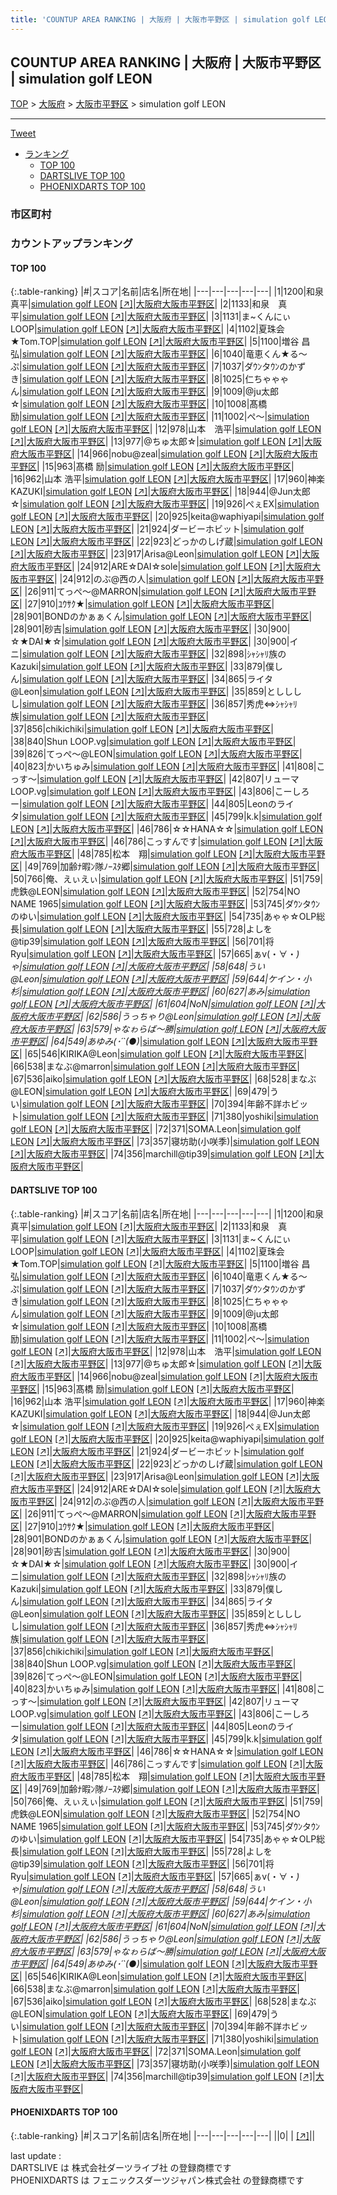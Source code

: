 ```yaml
---
title: 'COUNTUP AREA RANKING | 大阪府 | 大阪市平野区 | simulation golf LEON'
---
```

## COUNTUP AREA RANKING | 大阪府 | 大阪市平野区 | simulation golf LEON

[TOP](/darts/rank/) > [大阪府](/darts/rank/大阪府/) > [大阪市平野区](/darts/rank/大阪府/大阪市平野区/) > simulation golf LEON

___

<a href="https://twitter.com/share?ref_src=twsrc%5Etfw" data-text="COUNTUP AREA RANKING | 大阪府大阪市平野区simulation golf LEON" class="twitter-share-button" data-hashtags="DARTSLIVE,PHOENIXDARTS,darts,ダーツ" data-show-count="false">Tweet</a>

* [ランキング](#カウントアップランキング)
    * [TOP 100](#top-100)
    * [DARTSLIVE TOP 100](#dartslive-top-100)
    * [PHOENIXDARTS TOP 100](#phoenixdarts-top-100)

### 市区町村

<ul>

</ul>

### カウントアップランキング

#### TOP 100



{:.table-ranking}
|#|スコア|名前|店名|所在地|
|---|---|---|---|---|
|1|1200|<span class="rank-name-dl">和泉 真平</span>|<a href="/darts/rank/shops/aebb8f26595f8ffd790ab824ce8730e5.html">simulation golf LEON</a> <a href="https://search.dartslive.com/jp/shop/aebb8f26595f8ffd790ab824ce8730e5">[↗]</a>|<a href="/darts/rank/大阪府/大阪市平野区">大阪府大阪市平野区</a>|
|2|1133|<span class="rank-name-dl">和泉　真平</span>|<a href="/darts/rank/shops/aebb8f26595f8ffd790ab824ce8730e5.html">simulation golf LEON</a> <a href="https://search.dartslive.com/jp/shop/aebb8f26595f8ffd790ab824ce8730e5">[↗]</a>|<a href="/darts/rank/大阪府/大阪市平野区">大阪府大阪市平野区</a>|
|3|1131|<span class="rank-name-dl">ま~くんにぃLOOP</span>|<a href="/darts/rank/shops/aebb8f26595f8ffd790ab824ce8730e5.html">simulation golf LEON</a> <a href="https://search.dartslive.com/jp/shop/aebb8f26595f8ffd790ab824ce8730e5">[↗]</a>|<a href="/darts/rank/大阪府/大阪市平野区">大阪府大阪市平野区</a>|
|4|1102|<span class="rank-name-dl">夏珠会★Tom.TOP</span>|<a href="/darts/rank/shops/aebb8f26595f8ffd790ab824ce8730e5.html">simulation golf LEON</a> <a href="https://search.dartslive.com/jp/shop/aebb8f26595f8ffd790ab824ce8730e5">[↗]</a>|<a href="/darts/rank/大阪府/大阪市平野区">大阪府大阪市平野区</a>|
|5|1100|<span class="rank-name-dl">増谷 昌弘</span>|<a href="/darts/rank/shops/aebb8f26595f8ffd790ab824ce8730e5.html">simulation golf LEON</a> <a href="https://search.dartslive.com/jp/shop/aebb8f26595f8ffd790ab824ce8730e5">[↗]</a>|<a href="/darts/rank/大阪府/大阪市平野区">大阪府大阪市平野区</a>|
|6|1040|<span class="rank-name-dl">竜恵くん★る〜ぷ</span>|<a href="/darts/rank/shops/aebb8f26595f8ffd790ab824ce8730e5.html">simulation golf LEON</a> <a href="https://search.dartslive.com/jp/shop/aebb8f26595f8ffd790ab824ce8730e5">[↗]</a>|<a href="/darts/rank/大阪府/大阪市平野区">大阪府大阪市平野区</a>|
|7|1037|<span class="rank-name-dl">ダｳﾝタｳﾝのかずき</span>|<a href="/darts/rank/shops/aebb8f26595f8ffd790ab824ce8730e5.html">simulation golf LEON</a> <a href="https://search.dartslive.com/jp/shop/aebb8f26595f8ffd790ab824ce8730e5">[↗]</a>|<a href="/darts/rank/大阪府/大阪市平野区">大阪府大阪市平野区</a>|
|8|1025|<span class="rank-name-dl">仁ちゃゃゃん</span>|<a href="/darts/rank/shops/aebb8f26595f8ffd790ab824ce8730e5.html">simulation golf LEON</a> <a href="https://search.dartslive.com/jp/shop/aebb8f26595f8ffd790ab824ce8730e5">[↗]</a>|<a href="/darts/rank/大阪府/大阪市平野区">大阪府大阪市平野区</a>|
|9|1009|<span class="rank-name-dl">@ju太郎☆</span>|<a href="/darts/rank/shops/aebb8f26595f8ffd790ab824ce8730e5.html">simulation golf LEON</a> <a href="https://search.dartslive.com/jp/shop/aebb8f26595f8ffd790ab824ce8730e5">[↗]</a>|<a href="/darts/rank/大阪府/大阪市平野区">大阪府大阪市平野区</a>|
|10|1008|<span class="rank-name-dl">髙橋　励</span>|<a href="/darts/rank/shops/aebb8f26595f8ffd790ab824ce8730e5.html">simulation golf LEON</a> <a href="https://search.dartslive.com/jp/shop/aebb8f26595f8ffd790ab824ce8730e5">[↗]</a>|<a href="/darts/rank/大阪府/大阪市平野区">大阪府大阪市平野区</a>|
|11|1002|<span class="rank-name-dl">ぺ～</span>|<a href="/darts/rank/shops/aebb8f26595f8ffd790ab824ce8730e5.html">simulation golf LEON</a> <a href="https://search.dartslive.com/jp/shop/aebb8f26595f8ffd790ab824ce8730e5">[↗]</a>|<a href="/darts/rank/大阪府/大阪市平野区">大阪府大阪市平野区</a>|
|12|978|<span class="rank-name-dl">山本　浩平</span>|<a href="/darts/rank/shops/aebb8f26595f8ffd790ab824ce8730e5.html">simulation golf LEON</a> <a href="https://search.dartslive.com/jp/shop/aebb8f26595f8ffd790ab824ce8730e5">[↗]</a>|<a href="/darts/rank/大阪府/大阪市平野区">大阪府大阪市平野区</a>|
|13|977|<span class="rank-name-dl">@ちゅ太郎☆</span>|<a href="/darts/rank/shops/aebb8f26595f8ffd790ab824ce8730e5.html">simulation golf LEON</a> <a href="https://search.dartslive.com/jp/shop/aebb8f26595f8ffd790ab824ce8730e5">[↗]</a>|<a href="/darts/rank/大阪府/大阪市平野区">大阪府大阪市平野区</a>|
|14|966|<span class="rank-name-dl">nobu@zeal</span>|<a href="/darts/rank/shops/aebb8f26595f8ffd790ab824ce8730e5.html">simulation golf LEON</a> <a href="https://search.dartslive.com/jp/shop/aebb8f26595f8ffd790ab824ce8730e5">[↗]</a>|<a href="/darts/rank/大阪府/大阪市平野区">大阪府大阪市平野区</a>|
|15|963|<span class="rank-name-dl">髙橋 励</span>|<a href="/darts/rank/shops/aebb8f26595f8ffd790ab824ce8730e5.html">simulation golf LEON</a> <a href="https://search.dartslive.com/jp/shop/aebb8f26595f8ffd790ab824ce8730e5">[↗]</a>|<a href="/darts/rank/大阪府/大阪市平野区">大阪府大阪市平野区</a>|
|16|962|<span class="rank-name-dl">山本 浩平</span>|<a href="/darts/rank/shops/aebb8f26595f8ffd790ab824ce8730e5.html">simulation golf LEON</a> <a href="https://search.dartslive.com/jp/shop/aebb8f26595f8ffd790ab824ce8730e5">[↗]</a>|<a href="/darts/rank/大阪府/大阪市平野区">大阪府大阪市平野区</a>|
|17|960|<span class="rank-name-dl">神楽　KAZUKI</span>|<a href="/darts/rank/shops/aebb8f26595f8ffd790ab824ce8730e5.html">simulation golf LEON</a> <a href="https://search.dartslive.com/jp/shop/aebb8f26595f8ffd790ab824ce8730e5">[↗]</a>|<a href="/darts/rank/大阪府/大阪市平野区">大阪府大阪市平野区</a>|
|18|944|<span class="rank-name-dl">@Jun太郎☆</span>|<a href="/darts/rank/shops/aebb8f26595f8ffd790ab824ce8730e5.html">simulation golf LEON</a> <a href="https://search.dartslive.com/jp/shop/aebb8f26595f8ffd790ab824ce8730e5">[↗]</a>|<a href="/darts/rank/大阪府/大阪市平野区">大阪府大阪市平野区</a>|
|19|926|<span class="rank-name-dl">ぺぇEX</span>|<a href="/darts/rank/shops/aebb8f26595f8ffd790ab824ce8730e5.html">simulation golf LEON</a> <a href="https://search.dartslive.com/jp/shop/aebb8f26595f8ffd790ab824ce8730e5">[↗]</a>|<a href="/darts/rank/大阪府/大阪市平野区">大阪府大阪市平野区</a>|
|20|925|<span class="rank-name-dl">keita@waphiyapi</span>|<a href="/darts/rank/shops/aebb8f26595f8ffd790ab824ce8730e5.html">simulation golf LEON</a> <a href="https://search.dartslive.com/jp/shop/aebb8f26595f8ffd790ab824ce8730e5">[↗]</a>|<a href="/darts/rank/大阪府/大阪市平野区">大阪府大阪市平野区</a>|
|21|924|<span class="rank-name-dl">ダービーホビット</span>|<a href="/darts/rank/shops/aebb8f26595f8ffd790ab824ce8730e5.html">simulation golf LEON</a> <a href="https://search.dartslive.com/jp/shop/aebb8f26595f8ffd790ab824ce8730e5">[↗]</a>|<a href="/darts/rank/大阪府/大阪市平野区">大阪府大阪市平野区</a>|
|22|923|<span class="rank-name-dl">どっかのしげ蔵</span>|<a href="/darts/rank/shops/aebb8f26595f8ffd790ab824ce8730e5.html">simulation golf LEON</a> <a href="https://search.dartslive.com/jp/shop/aebb8f26595f8ffd790ab824ce8730e5">[↗]</a>|<a href="/darts/rank/大阪府/大阪市平野区">大阪府大阪市平野区</a>|
|23|917|<span class="rank-name-dl">Arisa@Leon</span>|<a href="/darts/rank/shops/aebb8f26595f8ffd790ab824ce8730e5.html">simulation golf LEON</a> <a href="https://search.dartslive.com/jp/shop/aebb8f26595f8ffd790ab824ce8730e5">[↗]</a>|<a href="/darts/rank/大阪府/大阪市平野区">大阪府大阪市平野区</a>|
|24|912|<span class="rank-name-dl">ARE☆DAI☆sole</span>|<a href="/darts/rank/shops/aebb8f26595f8ffd790ab824ce8730e5.html">simulation golf LEON</a> <a href="https://search.dartslive.com/jp/shop/aebb8f26595f8ffd790ab824ce8730e5">[↗]</a>|<a href="/darts/rank/大阪府/大阪市平野区">大阪府大阪市平野区</a>|
|24|912|<span class="rank-name-dl">のぶ@西の人</span>|<a href="/darts/rank/shops/aebb8f26595f8ffd790ab824ce8730e5.html">simulation golf LEON</a> <a href="https://search.dartslive.com/jp/shop/aebb8f26595f8ffd790ab824ce8730e5">[↗]</a>|<a href="/darts/rank/大阪府/大阪市平野区">大阪府大阪市平野区</a>|
|26|911|<span class="rank-name-dl">てっぺ〜@MARRON</span>|<a href="/darts/rank/shops/aebb8f26595f8ffd790ab824ce8730e5.html">simulation golf LEON</a> <a href="https://search.dartslive.com/jp/shop/aebb8f26595f8ffd790ab824ce8730e5">[↗]</a>|<a href="/darts/rank/大阪府/大阪市平野区">大阪府大阪市平野区</a>|
|27|910|<span class="rank-name-dl">ﾕｳｻｸ★</span>|<a href="/darts/rank/shops/aebb8f26595f8ffd790ab824ce8730e5.html">simulation golf LEON</a> <a href="https://search.dartslive.com/jp/shop/aebb8f26595f8ffd790ab824ce8730e5">[↗]</a>|<a href="/darts/rank/大阪府/大阪市平野区">大阪府大阪市平野区</a>|
|28|901|<span class="rank-name-dl">BONDのかぁぁくん</span>|<a href="/darts/rank/shops/aebb8f26595f8ffd790ab824ce8730e5.html">simulation golf LEON</a> <a href="https://search.dartslive.com/jp/shop/aebb8f26595f8ffd790ab824ce8730e5">[↗]</a>|<a href="/darts/rank/大阪府/大阪市平野区">大阪府大阪市平野区</a>|
|28|901|<span class="rank-name-dl">砂吉</span>|<a href="/darts/rank/shops/aebb8f26595f8ffd790ab824ce8730e5.html">simulation golf LEON</a> <a href="https://search.dartslive.com/jp/shop/aebb8f26595f8ffd790ab824ce8730e5">[↗]</a>|<a href="/darts/rank/大阪府/大阪市平野区">大阪府大阪市平野区</a>|
|30|900|<span class="rank-name-dl">☆★DAI★☆</span>|<a href="/darts/rank/shops/aebb8f26595f8ffd790ab824ce8730e5.html">simulation golf LEON</a> <a href="https://search.dartslive.com/jp/shop/aebb8f26595f8ffd790ab824ce8730e5">[↗]</a>|<a href="/darts/rank/大阪府/大阪市平野区">大阪府大阪市平野区</a>|
|30|900|<span class="rank-name-dl">イニ</span>|<a href="/darts/rank/shops/aebb8f26595f8ffd790ab824ce8730e5.html">simulation golf LEON</a> <a href="https://search.dartslive.com/jp/shop/aebb8f26595f8ffd790ab824ce8730e5">[↗]</a>|<a href="/darts/rank/大阪府/大阪市平野区">大阪府大阪市平野区</a>|
|32|898|<span class="rank-name-dl">ｼｬｼｬﾘ族のKazuki</span>|<a href="/darts/rank/shops/aebb8f26595f8ffd790ab824ce8730e5.html">simulation golf LEON</a> <a href="https://search.dartslive.com/jp/shop/aebb8f26595f8ffd790ab824ce8730e5">[↗]</a>|<a href="/darts/rank/大阪府/大阪市平野区">大阪府大阪市平野区</a>|
|33|879|<span class="rank-name-dl">僕しん</span>|<a href="/darts/rank/shops/aebb8f26595f8ffd790ab824ce8730e5.html">simulation golf LEON</a> <a href="https://search.dartslive.com/jp/shop/aebb8f26595f8ffd790ab824ce8730e5">[↗]</a>|<a href="/darts/rank/大阪府/大阪市平野区">大阪府大阪市平野区</a>|
|34|865|<span class="rank-name-dl">ライタ@Leon</span>|<a href="/darts/rank/shops/aebb8f26595f8ffd790ab824ce8730e5.html">simulation golf LEON</a> <a href="https://search.dartslive.com/jp/shop/aebb8f26595f8ffd790ab824ce8730e5">[↗]</a>|<a href="/darts/rank/大阪府/大阪市平野区">大阪府大阪市平野区</a>|
|35|859|<span class="rank-name-dl">としししし</span>|<a href="/darts/rank/shops/aebb8f26595f8ffd790ab824ce8730e5.html">simulation golf LEON</a> <a href="https://search.dartslive.com/jp/shop/aebb8f26595f8ffd790ab824ce8730e5">[↗]</a>|<a href="/darts/rank/大阪府/大阪市平野区">大阪府大阪市平野区</a>|
|36|857|<span class="rank-name-dl">秀虎⇔ｼｬｼｬﾘ族</span>|<a href="/darts/rank/shops/aebb8f26595f8ffd790ab824ce8730e5.html">simulation golf LEON</a> <a href="https://search.dartslive.com/jp/shop/aebb8f26595f8ffd790ab824ce8730e5">[↗]</a>|<a href="/darts/rank/大阪府/大阪市平野区">大阪府大阪市平野区</a>|
|37|856|<span class="rank-name-dl">chikichiki</span>|<a href="/darts/rank/shops/aebb8f26595f8ffd790ab824ce8730e5.html">simulation golf LEON</a> <a href="https://search.dartslive.com/jp/shop/aebb8f26595f8ffd790ab824ce8730e5">[↗]</a>|<a href="/darts/rank/大阪府/大阪市平野区">大阪府大阪市平野区</a>|
|38|840|<span class="rank-name-dl">Shun LOOP.vg</span>|<a href="/darts/rank/shops/aebb8f26595f8ffd790ab824ce8730e5.html">simulation golf LEON</a> <a href="https://search.dartslive.com/jp/shop/aebb8f26595f8ffd790ab824ce8730e5">[↗]</a>|<a href="/darts/rank/大阪府/大阪市平野区">大阪府大阪市平野区</a>|
|39|826|<span class="rank-name-dl">てっぺ〜@LEON</span>|<a href="/darts/rank/shops/aebb8f26595f8ffd790ab824ce8730e5.html">simulation golf LEON</a> <a href="https://search.dartslive.com/jp/shop/aebb8f26595f8ffd790ab824ce8730e5">[↗]</a>|<a href="/darts/rank/大阪府/大阪市平野区">大阪府大阪市平野区</a>|
|40|823|<span class="rank-name-dl">かいちゅみ</span>|<a href="/darts/rank/shops/aebb8f26595f8ffd790ab824ce8730e5.html">simulation golf LEON</a> <a href="https://search.dartslive.com/jp/shop/aebb8f26595f8ffd790ab824ce8730e5">[↗]</a>|<a href="/darts/rank/大阪府/大阪市平野区">大阪府大阪市平野区</a>|
|41|808|<span class="rank-name-dl">こっす〜</span>|<a href="/darts/rank/shops/aebb8f26595f8ffd790ab824ce8730e5.html">simulation golf LEON</a> <a href="https://search.dartslive.com/jp/shop/aebb8f26595f8ffd790ab824ce8730e5">[↗]</a>|<a href="/darts/rank/大阪府/大阪市平野区">大阪府大阪市平野区</a>|
|42|807|<span class="rank-name-dl">リューマLOOP.vg</span>|<a href="/darts/rank/shops/aebb8f26595f8ffd790ab824ce8730e5.html">simulation golf LEON</a> <a href="https://search.dartslive.com/jp/shop/aebb8f26595f8ffd790ab824ce8730e5">[↗]</a>|<a href="/darts/rank/大阪府/大阪市平野区">大阪府大阪市平野区</a>|
|43|806|<span class="rank-name-dl">こーしろー</span>|<a href="/darts/rank/shops/aebb8f26595f8ffd790ab824ce8730e5.html">simulation golf LEON</a> <a href="https://search.dartslive.com/jp/shop/aebb8f26595f8ffd790ab824ce8730e5">[↗]</a>|<a href="/darts/rank/大阪府/大阪市平野区">大阪府大阪市平野区</a>|
|44|805|<span class="rank-name-dl">Leonのライタ</span>|<a href="/darts/rank/shops/aebb8f26595f8ffd790ab824ce8730e5.html">simulation golf LEON</a> <a href="https://search.dartslive.com/jp/shop/aebb8f26595f8ffd790ab824ce8730e5">[↗]</a>|<a href="/darts/rank/大阪府/大阪市平野区">大阪府大阪市平野区</a>|
|45|799|<span class="rank-name-dl">k.k</span>|<a href="/darts/rank/shops/aebb8f26595f8ffd790ab824ce8730e5.html">simulation golf LEON</a> <a href="https://search.dartslive.com/jp/shop/aebb8f26595f8ffd790ab824ce8730e5">[↗]</a>|<a href="/darts/rank/大阪府/大阪市平野区">大阪府大阪市平野区</a>|
|46|786|<span class="rank-name-dl">☆☆HANA☆☆</span>|<a href="/darts/rank/shops/aebb8f26595f8ffd790ab824ce8730e5.html">simulation golf LEON</a> <a href="https://search.dartslive.com/jp/shop/aebb8f26595f8ffd790ab824ce8730e5">[↗]</a>|<a href="/darts/rank/大阪府/大阪市平野区">大阪府大阪市平野区</a>|
|46|786|<span class="rank-name-dl">こっすんです</span>|<a href="/darts/rank/shops/aebb8f26595f8ffd790ab824ce8730e5.html">simulation golf LEON</a> <a href="https://search.dartslive.com/jp/shop/aebb8f26595f8ffd790ab824ce8730e5">[↗]</a>|<a href="/darts/rank/大阪府/大阪市平野区">大阪府大阪市平野区</a>|
|48|785|<span class="rank-name-dl">松本　翔</span>|<a href="/darts/rank/shops/aebb8f26595f8ffd790ab824ce8730e5.html">simulation golf LEON</a> <a href="https://search.dartslive.com/jp/shop/aebb8f26595f8ffd790ab824ce8730e5">[↗]</a>|<a href="/darts/rank/大阪府/大阪市平野区">大阪府大阪市平野区</a>|
|49|769|<span class="rank-name-dl">加齢ﾅ暇ﾝ隊ﾉｰｽﾀ郷</span>|<a href="/darts/rank/shops/aebb8f26595f8ffd790ab824ce8730e5.html">simulation golf LEON</a> <a href="https://search.dartslive.com/jp/shop/aebb8f26595f8ffd790ab824ce8730e5">[↗]</a>|<a href="/darts/rank/大阪府/大阪市平野区">大阪府大阪市平野区</a>|
|50|766|<span class="rank-name-dl">俺、えぃえぃ</span>|<a href="/darts/rank/shops/aebb8f26595f8ffd790ab824ce8730e5.html">simulation golf LEON</a> <a href="https://search.dartslive.com/jp/shop/aebb8f26595f8ffd790ab824ce8730e5">[↗]</a>|<a href="/darts/rank/大阪府/大阪市平野区">大阪府大阪市平野区</a>|
|51|759|<span class="rank-name-dl">虎鉄@LEON</span>|<a href="/darts/rank/shops/aebb8f26595f8ffd790ab824ce8730e5.html">simulation golf LEON</a> <a href="https://search.dartslive.com/jp/shop/aebb8f26595f8ffd790ab824ce8730e5">[↗]</a>|<a href="/darts/rank/大阪府/大阪市平野区">大阪府大阪市平野区</a>|
|52|754|<span class="rank-name-dl">NO NAME 1965</span>|<a href="/darts/rank/shops/aebb8f26595f8ffd790ab824ce8730e5.html">simulation golf LEON</a> <a href="https://search.dartslive.com/jp/shop/aebb8f26595f8ffd790ab824ce8730e5">[↗]</a>|<a href="/darts/rank/大阪府/大阪市平野区">大阪府大阪市平野区</a>|
|53|745|<span class="rank-name-dl">ダｳﾝタｳﾝのゆい</span>|<a href="/darts/rank/shops/aebb8f26595f8ffd790ab824ce8730e5.html">simulation golf LEON</a> <a href="https://search.dartslive.com/jp/shop/aebb8f26595f8ffd790ab824ce8730e5">[↗]</a>|<a href="/darts/rank/大阪府/大阪市平野区">大阪府大阪市平野区</a>|
|54|735|<span class="rank-name-dl">あゃゃ☆OLP総長</span>|<a href="/darts/rank/shops/aebb8f26595f8ffd790ab824ce8730e5.html">simulation golf LEON</a> <a href="https://search.dartslive.com/jp/shop/aebb8f26595f8ffd790ab824ce8730e5">[↗]</a>|<a href="/darts/rank/大阪府/大阪市平野区">大阪府大阪市平野区</a>|
|55|728|<span class="rank-name-dl">よしを@tip39</span>|<a href="/darts/rank/shops/aebb8f26595f8ffd790ab824ce8730e5.html">simulation golf LEON</a> <a href="https://search.dartslive.com/jp/shop/aebb8f26595f8ffd790ab824ce8730e5">[↗]</a>|<a href="/darts/rank/大阪府/大阪市平野区">大阪府大阪市平野区</a>|
|56|701|<span class="rank-name-dl">将　Ryu</span>|<a href="/darts/rank/shops/aebb8f26595f8ffd790ab824ce8730e5.html">simulation golf LEON</a> <a href="https://search.dartslive.com/jp/shop/aebb8f26595f8ffd790ab824ce8730e5">[↗]</a>|<a href="/darts/rank/大阪府/大阪市平野区">大阪府大阪市平野区</a>|
|57|665|<span class="rank-name-dl">ぁv(・∀・*)ゃ</span>|<a href="/darts/rank/shops/aebb8f26595f8ffd790ab824ce8730e5.html">simulation golf LEON</a> <a href="https://search.dartslive.com/jp/shop/aebb8f26595f8ffd790ab824ce8730e5">[↗]</a>|<a href="/darts/rank/大阪府/大阪市平野区">大阪府大阪市平野区</a>|
|58|648|<span class="rank-name-dl">うい@Leon</span>|<a href="/darts/rank/shops/aebb8f26595f8ffd790ab824ce8730e5.html">simulation golf LEON</a> <a href="https://search.dartslive.com/jp/shop/aebb8f26595f8ffd790ab824ce8730e5">[↗]</a>|<a href="/darts/rank/大阪府/大阪市平野区">大阪府大阪市平野区</a>|
|59|644|<span class="rank-name-dl">ケイン・小杉</span>|<a href="/darts/rank/shops/aebb8f26595f8ffd790ab824ce8730e5.html">simulation golf LEON</a> <a href="https://search.dartslive.com/jp/shop/aebb8f26595f8ffd790ab824ce8730e5">[↗]</a>|<a href="/darts/rank/大阪府/大阪市平野区">大阪府大阪市平野区</a>|
|60|627|<span class="rank-name-dl">あみ</span>|<a href="/darts/rank/shops/aebb8f26595f8ffd790ab824ce8730e5.html">simulation golf LEON</a> <a href="https://search.dartslive.com/jp/shop/aebb8f26595f8ffd790ab824ce8730e5">[↗]</a>|<a href="/darts/rank/大阪府/大阪市平野区">大阪府大阪市平野区</a>|
|61|604|<span class="rank-name-dl">NoN</span>|<a href="/darts/rank/shops/aebb8f26595f8ffd790ab824ce8730e5.html">simulation golf LEON</a> <a href="https://search.dartslive.com/jp/shop/aebb8f26595f8ffd790ab824ce8730e5">[↗]</a>|<a href="/darts/rank/大阪府/大阪市平野区">大阪府大阪市平野区</a>|
|62|586|<span class="rank-name-dl">うっちゃり@Leon</span>|<a href="/darts/rank/shops/aebb8f26595f8ffd790ab824ce8730e5.html">simulation golf LEON</a> <a href="https://search.dartslive.com/jp/shop/aebb8f26595f8ffd790ab824ce8730e5">[↗]</a>|<a href="/darts/rank/大阪府/大阪市平野区">大阪府大阪市平野区</a>|
|63|579|<span class="rank-name-dl">ゃなゎらば～勝</span>|<a href="/darts/rank/shops/aebb8f26595f8ffd790ab824ce8730e5.html">simulation golf LEON</a> <a href="https://search.dartslive.com/jp/shop/aebb8f26595f8ffd790ab824ce8730e5">[↗]</a>|<a href="/darts/rank/大阪府/大阪市平野区">大阪府大阪市平野区</a>|
|64|549|<span class="rank-name-dl">あゆみ(･´`(●)*</span>|<a href="/darts/rank/shops/aebb8f26595f8ffd790ab824ce8730e5.html">simulation golf LEON</a> <a href="https://search.dartslive.com/jp/shop/aebb8f26595f8ffd790ab824ce8730e5">[↗]</a>|<a href="/darts/rank/大阪府/大阪市平野区">大阪府大阪市平野区</a>|
|65|546|<span class="rank-name-dl">KIRIKA@Leon</span>|<a href="/darts/rank/shops/aebb8f26595f8ffd790ab824ce8730e5.html">simulation golf LEON</a> <a href="https://search.dartslive.com/jp/shop/aebb8f26595f8ffd790ab824ce8730e5">[↗]</a>|<a href="/darts/rank/大阪府/大阪市平野区">大阪府大阪市平野区</a>|
|66|538|<span class="rank-name-dl">まなぶ@marron</span>|<a href="/darts/rank/shops/aebb8f26595f8ffd790ab824ce8730e5.html">simulation golf LEON</a> <a href="https://search.dartslive.com/jp/shop/aebb8f26595f8ffd790ab824ce8730e5">[↗]</a>|<a href="/darts/rank/大阪府/大阪市平野区">大阪府大阪市平野区</a>|
|67|536|<span class="rank-name-dl">aiko</span>|<a href="/darts/rank/shops/aebb8f26595f8ffd790ab824ce8730e5.html">simulation golf LEON</a> <a href="https://search.dartslive.com/jp/shop/aebb8f26595f8ffd790ab824ce8730e5">[↗]</a>|<a href="/darts/rank/大阪府/大阪市平野区">大阪府大阪市平野区</a>|
|68|528|<span class="rank-name-dl">まなぶ@LEON</span>|<a href="/darts/rank/shops/aebb8f26595f8ffd790ab824ce8730e5.html">simulation golf LEON</a> <a href="https://search.dartslive.com/jp/shop/aebb8f26595f8ffd790ab824ce8730e5">[↗]</a>|<a href="/darts/rank/大阪府/大阪市平野区">大阪府大阪市平野区</a>|
|69|479|<span class="rank-name-dl">うい</span>|<a href="/darts/rank/shops/aebb8f26595f8ffd790ab824ce8730e5.html">simulation golf LEON</a> <a href="https://search.dartslive.com/jp/shop/aebb8f26595f8ffd790ab824ce8730e5">[↗]</a>|<a href="/darts/rank/大阪府/大阪市平野区">大阪府大阪市平野区</a>|
|70|394|<span class="rank-name-dl">年齢不詳ホビット</span>|<a href="/darts/rank/shops/aebb8f26595f8ffd790ab824ce8730e5.html">simulation golf LEON</a> <a href="https://search.dartslive.com/jp/shop/aebb8f26595f8ffd790ab824ce8730e5">[↗]</a>|<a href="/darts/rank/大阪府/大阪市平野区">大阪府大阪市平野区</a>|
|71|380|<span class="rank-name-dl">yoshiki</span>|<a href="/darts/rank/shops/aebb8f26595f8ffd790ab824ce8730e5.html">simulation golf LEON</a> <a href="https://search.dartslive.com/jp/shop/aebb8f26595f8ffd790ab824ce8730e5">[↗]</a>|<a href="/darts/rank/大阪府/大阪市平野区">大阪府大阪市平野区</a>|
|72|371|<span class="rank-name-dl">SOMA.Leon</span>|<a href="/darts/rank/shops/aebb8f26595f8ffd790ab824ce8730e5.html">simulation golf LEON</a> <a href="https://search.dartslive.com/jp/shop/aebb8f26595f8ffd790ab824ce8730e5">[↗]</a>|<a href="/darts/rank/大阪府/大阪市平野区">大阪府大阪市平野区</a>|
|73|357|<span class="rank-name-dl">寝坊助(小咲季)</span>|<a href="/darts/rank/shops/aebb8f26595f8ffd790ab824ce8730e5.html">simulation golf LEON</a> <a href="https://search.dartslive.com/jp/shop/aebb8f26595f8ffd790ab824ce8730e5">[↗]</a>|<a href="/darts/rank/大阪府/大阪市平野区">大阪府大阪市平野区</a>|
|74|356|<span class="rank-name-dl">marchill@tip39</span>|<a href="/darts/rank/shops/aebb8f26595f8ffd790ab824ce8730e5.html">simulation golf LEON</a> <a href="https://search.dartslive.com/jp/shop/aebb8f26595f8ffd790ab824ce8730e5">[↗]</a>|<a href="/darts/rank/大阪府/大阪市平野区">大阪府大阪市平野区</a>|


#### DARTSLIVE TOP 100



{:.table-ranking}
|#|スコア|名前|店名|所在地|
|---|---|---|---|---|
|1|1200|<span class="rank-name-dl">和泉 真平</span>|<a href="/darts/rank/shops/aebb8f26595f8ffd790ab824ce8730e5.html">simulation golf LEON</a> <a href="https://search.dartslive.com/jp/shop/aebb8f26595f8ffd790ab824ce8730e5">[↗]</a>|<a href="/darts/rank/大阪府/大阪市平野区">大阪府大阪市平野区</a>|
|2|1133|<span class="rank-name-dl">和泉　真平</span>|<a href="/darts/rank/shops/aebb8f26595f8ffd790ab824ce8730e5.html">simulation golf LEON</a> <a href="https://search.dartslive.com/jp/shop/aebb8f26595f8ffd790ab824ce8730e5">[↗]</a>|<a href="/darts/rank/大阪府/大阪市平野区">大阪府大阪市平野区</a>|
|3|1131|<span class="rank-name-dl">ま~くんにぃLOOP</span>|<a href="/darts/rank/shops/aebb8f26595f8ffd790ab824ce8730e5.html">simulation golf LEON</a> <a href="https://search.dartslive.com/jp/shop/aebb8f26595f8ffd790ab824ce8730e5">[↗]</a>|<a href="/darts/rank/大阪府/大阪市平野区">大阪府大阪市平野区</a>|
|4|1102|<span class="rank-name-dl">夏珠会★Tom.TOP</span>|<a href="/darts/rank/shops/aebb8f26595f8ffd790ab824ce8730e5.html">simulation golf LEON</a> <a href="https://search.dartslive.com/jp/shop/aebb8f26595f8ffd790ab824ce8730e5">[↗]</a>|<a href="/darts/rank/大阪府/大阪市平野区">大阪府大阪市平野区</a>|
|5|1100|<span class="rank-name-dl">増谷 昌弘</span>|<a href="/darts/rank/shops/aebb8f26595f8ffd790ab824ce8730e5.html">simulation golf LEON</a> <a href="https://search.dartslive.com/jp/shop/aebb8f26595f8ffd790ab824ce8730e5">[↗]</a>|<a href="/darts/rank/大阪府/大阪市平野区">大阪府大阪市平野区</a>|
|6|1040|<span class="rank-name-dl">竜恵くん★る〜ぷ</span>|<a href="/darts/rank/shops/aebb8f26595f8ffd790ab824ce8730e5.html">simulation golf LEON</a> <a href="https://search.dartslive.com/jp/shop/aebb8f26595f8ffd790ab824ce8730e5">[↗]</a>|<a href="/darts/rank/大阪府/大阪市平野区">大阪府大阪市平野区</a>|
|7|1037|<span class="rank-name-dl">ダｳﾝタｳﾝのかずき</span>|<a href="/darts/rank/shops/aebb8f26595f8ffd790ab824ce8730e5.html">simulation golf LEON</a> <a href="https://search.dartslive.com/jp/shop/aebb8f26595f8ffd790ab824ce8730e5">[↗]</a>|<a href="/darts/rank/大阪府/大阪市平野区">大阪府大阪市平野区</a>|
|8|1025|<span class="rank-name-dl">仁ちゃゃゃん</span>|<a href="/darts/rank/shops/aebb8f26595f8ffd790ab824ce8730e5.html">simulation golf LEON</a> <a href="https://search.dartslive.com/jp/shop/aebb8f26595f8ffd790ab824ce8730e5">[↗]</a>|<a href="/darts/rank/大阪府/大阪市平野区">大阪府大阪市平野区</a>|
|9|1009|<span class="rank-name-dl">@ju太郎☆</span>|<a href="/darts/rank/shops/aebb8f26595f8ffd790ab824ce8730e5.html">simulation golf LEON</a> <a href="https://search.dartslive.com/jp/shop/aebb8f26595f8ffd790ab824ce8730e5">[↗]</a>|<a href="/darts/rank/大阪府/大阪市平野区">大阪府大阪市平野区</a>|
|10|1008|<span class="rank-name-dl">髙橋　励</span>|<a href="/darts/rank/shops/aebb8f26595f8ffd790ab824ce8730e5.html">simulation golf LEON</a> <a href="https://search.dartslive.com/jp/shop/aebb8f26595f8ffd790ab824ce8730e5">[↗]</a>|<a href="/darts/rank/大阪府/大阪市平野区">大阪府大阪市平野区</a>|
|11|1002|<span class="rank-name-dl">ぺ～</span>|<a href="/darts/rank/shops/aebb8f26595f8ffd790ab824ce8730e5.html">simulation golf LEON</a> <a href="https://search.dartslive.com/jp/shop/aebb8f26595f8ffd790ab824ce8730e5">[↗]</a>|<a href="/darts/rank/大阪府/大阪市平野区">大阪府大阪市平野区</a>|
|12|978|<span class="rank-name-dl">山本　浩平</span>|<a href="/darts/rank/shops/aebb8f26595f8ffd790ab824ce8730e5.html">simulation golf LEON</a> <a href="https://search.dartslive.com/jp/shop/aebb8f26595f8ffd790ab824ce8730e5">[↗]</a>|<a href="/darts/rank/大阪府/大阪市平野区">大阪府大阪市平野区</a>|
|13|977|<span class="rank-name-dl">@ちゅ太郎☆</span>|<a href="/darts/rank/shops/aebb8f26595f8ffd790ab824ce8730e5.html">simulation golf LEON</a> <a href="https://search.dartslive.com/jp/shop/aebb8f26595f8ffd790ab824ce8730e5">[↗]</a>|<a href="/darts/rank/大阪府/大阪市平野区">大阪府大阪市平野区</a>|
|14|966|<span class="rank-name-dl">nobu@zeal</span>|<a href="/darts/rank/shops/aebb8f26595f8ffd790ab824ce8730e5.html">simulation golf LEON</a> <a href="https://search.dartslive.com/jp/shop/aebb8f26595f8ffd790ab824ce8730e5">[↗]</a>|<a href="/darts/rank/大阪府/大阪市平野区">大阪府大阪市平野区</a>|
|15|963|<span class="rank-name-dl">髙橋 励</span>|<a href="/darts/rank/shops/aebb8f26595f8ffd790ab824ce8730e5.html">simulation golf LEON</a> <a href="https://search.dartslive.com/jp/shop/aebb8f26595f8ffd790ab824ce8730e5">[↗]</a>|<a href="/darts/rank/大阪府/大阪市平野区">大阪府大阪市平野区</a>|
|16|962|<span class="rank-name-dl">山本 浩平</span>|<a href="/darts/rank/shops/aebb8f26595f8ffd790ab824ce8730e5.html">simulation golf LEON</a> <a href="https://search.dartslive.com/jp/shop/aebb8f26595f8ffd790ab824ce8730e5">[↗]</a>|<a href="/darts/rank/大阪府/大阪市平野区">大阪府大阪市平野区</a>|
|17|960|<span class="rank-name-dl">神楽　KAZUKI</span>|<a href="/darts/rank/shops/aebb8f26595f8ffd790ab824ce8730e5.html">simulation golf LEON</a> <a href="https://search.dartslive.com/jp/shop/aebb8f26595f8ffd790ab824ce8730e5">[↗]</a>|<a href="/darts/rank/大阪府/大阪市平野区">大阪府大阪市平野区</a>|
|18|944|<span class="rank-name-dl">@Jun太郎☆</span>|<a href="/darts/rank/shops/aebb8f26595f8ffd790ab824ce8730e5.html">simulation golf LEON</a> <a href="https://search.dartslive.com/jp/shop/aebb8f26595f8ffd790ab824ce8730e5">[↗]</a>|<a href="/darts/rank/大阪府/大阪市平野区">大阪府大阪市平野区</a>|
|19|926|<span class="rank-name-dl">ぺぇEX</span>|<a href="/darts/rank/shops/aebb8f26595f8ffd790ab824ce8730e5.html">simulation golf LEON</a> <a href="https://search.dartslive.com/jp/shop/aebb8f26595f8ffd790ab824ce8730e5">[↗]</a>|<a href="/darts/rank/大阪府/大阪市平野区">大阪府大阪市平野区</a>|
|20|925|<span class="rank-name-dl">keita@waphiyapi</span>|<a href="/darts/rank/shops/aebb8f26595f8ffd790ab824ce8730e5.html">simulation golf LEON</a> <a href="https://search.dartslive.com/jp/shop/aebb8f26595f8ffd790ab824ce8730e5">[↗]</a>|<a href="/darts/rank/大阪府/大阪市平野区">大阪府大阪市平野区</a>|
|21|924|<span class="rank-name-dl">ダービーホビット</span>|<a href="/darts/rank/shops/aebb8f26595f8ffd790ab824ce8730e5.html">simulation golf LEON</a> <a href="https://search.dartslive.com/jp/shop/aebb8f26595f8ffd790ab824ce8730e5">[↗]</a>|<a href="/darts/rank/大阪府/大阪市平野区">大阪府大阪市平野区</a>|
|22|923|<span class="rank-name-dl">どっかのしげ蔵</span>|<a href="/darts/rank/shops/aebb8f26595f8ffd790ab824ce8730e5.html">simulation golf LEON</a> <a href="https://search.dartslive.com/jp/shop/aebb8f26595f8ffd790ab824ce8730e5">[↗]</a>|<a href="/darts/rank/大阪府/大阪市平野区">大阪府大阪市平野区</a>|
|23|917|<span class="rank-name-dl">Arisa@Leon</span>|<a href="/darts/rank/shops/aebb8f26595f8ffd790ab824ce8730e5.html">simulation golf LEON</a> <a href="https://search.dartslive.com/jp/shop/aebb8f26595f8ffd790ab824ce8730e5">[↗]</a>|<a href="/darts/rank/大阪府/大阪市平野区">大阪府大阪市平野区</a>|
|24|912|<span class="rank-name-dl">ARE☆DAI☆sole</span>|<a href="/darts/rank/shops/aebb8f26595f8ffd790ab824ce8730e5.html">simulation golf LEON</a> <a href="https://search.dartslive.com/jp/shop/aebb8f26595f8ffd790ab824ce8730e5">[↗]</a>|<a href="/darts/rank/大阪府/大阪市平野区">大阪府大阪市平野区</a>|
|24|912|<span class="rank-name-dl">のぶ@西の人</span>|<a href="/darts/rank/shops/aebb8f26595f8ffd790ab824ce8730e5.html">simulation golf LEON</a> <a href="https://search.dartslive.com/jp/shop/aebb8f26595f8ffd790ab824ce8730e5">[↗]</a>|<a href="/darts/rank/大阪府/大阪市平野区">大阪府大阪市平野区</a>|
|26|911|<span class="rank-name-dl">てっぺ〜@MARRON</span>|<a href="/darts/rank/shops/aebb8f26595f8ffd790ab824ce8730e5.html">simulation golf LEON</a> <a href="https://search.dartslive.com/jp/shop/aebb8f26595f8ffd790ab824ce8730e5">[↗]</a>|<a href="/darts/rank/大阪府/大阪市平野区">大阪府大阪市平野区</a>|
|27|910|<span class="rank-name-dl">ﾕｳｻｸ★</span>|<a href="/darts/rank/shops/aebb8f26595f8ffd790ab824ce8730e5.html">simulation golf LEON</a> <a href="https://search.dartslive.com/jp/shop/aebb8f26595f8ffd790ab824ce8730e5">[↗]</a>|<a href="/darts/rank/大阪府/大阪市平野区">大阪府大阪市平野区</a>|
|28|901|<span class="rank-name-dl">BONDのかぁぁくん</span>|<a href="/darts/rank/shops/aebb8f26595f8ffd790ab824ce8730e5.html">simulation golf LEON</a> <a href="https://search.dartslive.com/jp/shop/aebb8f26595f8ffd790ab824ce8730e5">[↗]</a>|<a href="/darts/rank/大阪府/大阪市平野区">大阪府大阪市平野区</a>|
|28|901|<span class="rank-name-dl">砂吉</span>|<a href="/darts/rank/shops/aebb8f26595f8ffd790ab824ce8730e5.html">simulation golf LEON</a> <a href="https://search.dartslive.com/jp/shop/aebb8f26595f8ffd790ab824ce8730e5">[↗]</a>|<a href="/darts/rank/大阪府/大阪市平野区">大阪府大阪市平野区</a>|
|30|900|<span class="rank-name-dl">☆★DAI★☆</span>|<a href="/darts/rank/shops/aebb8f26595f8ffd790ab824ce8730e5.html">simulation golf LEON</a> <a href="https://search.dartslive.com/jp/shop/aebb8f26595f8ffd790ab824ce8730e5">[↗]</a>|<a href="/darts/rank/大阪府/大阪市平野区">大阪府大阪市平野区</a>|
|30|900|<span class="rank-name-dl">イニ</span>|<a href="/darts/rank/shops/aebb8f26595f8ffd790ab824ce8730e5.html">simulation golf LEON</a> <a href="https://search.dartslive.com/jp/shop/aebb8f26595f8ffd790ab824ce8730e5">[↗]</a>|<a href="/darts/rank/大阪府/大阪市平野区">大阪府大阪市平野区</a>|
|32|898|<span class="rank-name-dl">ｼｬｼｬﾘ族のKazuki</span>|<a href="/darts/rank/shops/aebb8f26595f8ffd790ab824ce8730e5.html">simulation golf LEON</a> <a href="https://search.dartslive.com/jp/shop/aebb8f26595f8ffd790ab824ce8730e5">[↗]</a>|<a href="/darts/rank/大阪府/大阪市平野区">大阪府大阪市平野区</a>|
|33|879|<span class="rank-name-dl">僕しん</span>|<a href="/darts/rank/shops/aebb8f26595f8ffd790ab824ce8730e5.html">simulation golf LEON</a> <a href="https://search.dartslive.com/jp/shop/aebb8f26595f8ffd790ab824ce8730e5">[↗]</a>|<a href="/darts/rank/大阪府/大阪市平野区">大阪府大阪市平野区</a>|
|34|865|<span class="rank-name-dl">ライタ@Leon</span>|<a href="/darts/rank/shops/aebb8f26595f8ffd790ab824ce8730e5.html">simulation golf LEON</a> <a href="https://search.dartslive.com/jp/shop/aebb8f26595f8ffd790ab824ce8730e5">[↗]</a>|<a href="/darts/rank/大阪府/大阪市平野区">大阪府大阪市平野区</a>|
|35|859|<span class="rank-name-dl">としししし</span>|<a href="/darts/rank/shops/aebb8f26595f8ffd790ab824ce8730e5.html">simulation golf LEON</a> <a href="https://search.dartslive.com/jp/shop/aebb8f26595f8ffd790ab824ce8730e5">[↗]</a>|<a href="/darts/rank/大阪府/大阪市平野区">大阪府大阪市平野区</a>|
|36|857|<span class="rank-name-dl">秀虎⇔ｼｬｼｬﾘ族</span>|<a href="/darts/rank/shops/aebb8f26595f8ffd790ab824ce8730e5.html">simulation golf LEON</a> <a href="https://search.dartslive.com/jp/shop/aebb8f26595f8ffd790ab824ce8730e5">[↗]</a>|<a href="/darts/rank/大阪府/大阪市平野区">大阪府大阪市平野区</a>|
|37|856|<span class="rank-name-dl">chikichiki</span>|<a href="/darts/rank/shops/aebb8f26595f8ffd790ab824ce8730e5.html">simulation golf LEON</a> <a href="https://search.dartslive.com/jp/shop/aebb8f26595f8ffd790ab824ce8730e5">[↗]</a>|<a href="/darts/rank/大阪府/大阪市平野区">大阪府大阪市平野区</a>|
|38|840|<span class="rank-name-dl">Shun LOOP.vg</span>|<a href="/darts/rank/shops/aebb8f26595f8ffd790ab824ce8730e5.html">simulation golf LEON</a> <a href="https://search.dartslive.com/jp/shop/aebb8f26595f8ffd790ab824ce8730e5">[↗]</a>|<a href="/darts/rank/大阪府/大阪市平野区">大阪府大阪市平野区</a>|
|39|826|<span class="rank-name-dl">てっぺ〜@LEON</span>|<a href="/darts/rank/shops/aebb8f26595f8ffd790ab824ce8730e5.html">simulation golf LEON</a> <a href="https://search.dartslive.com/jp/shop/aebb8f26595f8ffd790ab824ce8730e5">[↗]</a>|<a href="/darts/rank/大阪府/大阪市平野区">大阪府大阪市平野区</a>|
|40|823|<span class="rank-name-dl">かいちゅみ</span>|<a href="/darts/rank/shops/aebb8f26595f8ffd790ab824ce8730e5.html">simulation golf LEON</a> <a href="https://search.dartslive.com/jp/shop/aebb8f26595f8ffd790ab824ce8730e5">[↗]</a>|<a href="/darts/rank/大阪府/大阪市平野区">大阪府大阪市平野区</a>|
|41|808|<span class="rank-name-dl">こっす〜</span>|<a href="/darts/rank/shops/aebb8f26595f8ffd790ab824ce8730e5.html">simulation golf LEON</a> <a href="https://search.dartslive.com/jp/shop/aebb8f26595f8ffd790ab824ce8730e5">[↗]</a>|<a href="/darts/rank/大阪府/大阪市平野区">大阪府大阪市平野区</a>|
|42|807|<span class="rank-name-dl">リューマLOOP.vg</span>|<a href="/darts/rank/shops/aebb8f26595f8ffd790ab824ce8730e5.html">simulation golf LEON</a> <a href="https://search.dartslive.com/jp/shop/aebb8f26595f8ffd790ab824ce8730e5">[↗]</a>|<a href="/darts/rank/大阪府/大阪市平野区">大阪府大阪市平野区</a>|
|43|806|<span class="rank-name-dl">こーしろー</span>|<a href="/darts/rank/shops/aebb8f26595f8ffd790ab824ce8730e5.html">simulation golf LEON</a> <a href="https://search.dartslive.com/jp/shop/aebb8f26595f8ffd790ab824ce8730e5">[↗]</a>|<a href="/darts/rank/大阪府/大阪市平野区">大阪府大阪市平野区</a>|
|44|805|<span class="rank-name-dl">Leonのライタ</span>|<a href="/darts/rank/shops/aebb8f26595f8ffd790ab824ce8730e5.html">simulation golf LEON</a> <a href="https://search.dartslive.com/jp/shop/aebb8f26595f8ffd790ab824ce8730e5">[↗]</a>|<a href="/darts/rank/大阪府/大阪市平野区">大阪府大阪市平野区</a>|
|45|799|<span class="rank-name-dl">k.k</span>|<a href="/darts/rank/shops/aebb8f26595f8ffd790ab824ce8730e5.html">simulation golf LEON</a> <a href="https://search.dartslive.com/jp/shop/aebb8f26595f8ffd790ab824ce8730e5">[↗]</a>|<a href="/darts/rank/大阪府/大阪市平野区">大阪府大阪市平野区</a>|
|46|786|<span class="rank-name-dl">☆☆HANA☆☆</span>|<a href="/darts/rank/shops/aebb8f26595f8ffd790ab824ce8730e5.html">simulation golf LEON</a> <a href="https://search.dartslive.com/jp/shop/aebb8f26595f8ffd790ab824ce8730e5">[↗]</a>|<a href="/darts/rank/大阪府/大阪市平野区">大阪府大阪市平野区</a>|
|46|786|<span class="rank-name-dl">こっすんです</span>|<a href="/darts/rank/shops/aebb8f26595f8ffd790ab824ce8730e5.html">simulation golf LEON</a> <a href="https://search.dartslive.com/jp/shop/aebb8f26595f8ffd790ab824ce8730e5">[↗]</a>|<a href="/darts/rank/大阪府/大阪市平野区">大阪府大阪市平野区</a>|
|48|785|<span class="rank-name-dl">松本　翔</span>|<a href="/darts/rank/shops/aebb8f26595f8ffd790ab824ce8730e5.html">simulation golf LEON</a> <a href="https://search.dartslive.com/jp/shop/aebb8f26595f8ffd790ab824ce8730e5">[↗]</a>|<a href="/darts/rank/大阪府/大阪市平野区">大阪府大阪市平野区</a>|
|49|769|<span class="rank-name-dl">加齢ﾅ暇ﾝ隊ﾉｰｽﾀ郷</span>|<a href="/darts/rank/shops/aebb8f26595f8ffd790ab824ce8730e5.html">simulation golf LEON</a> <a href="https://search.dartslive.com/jp/shop/aebb8f26595f8ffd790ab824ce8730e5">[↗]</a>|<a href="/darts/rank/大阪府/大阪市平野区">大阪府大阪市平野区</a>|
|50|766|<span class="rank-name-dl">俺、えぃえぃ</span>|<a href="/darts/rank/shops/aebb8f26595f8ffd790ab824ce8730e5.html">simulation golf LEON</a> <a href="https://search.dartslive.com/jp/shop/aebb8f26595f8ffd790ab824ce8730e5">[↗]</a>|<a href="/darts/rank/大阪府/大阪市平野区">大阪府大阪市平野区</a>|
|51|759|<span class="rank-name-dl">虎鉄@LEON</span>|<a href="/darts/rank/shops/aebb8f26595f8ffd790ab824ce8730e5.html">simulation golf LEON</a> <a href="https://search.dartslive.com/jp/shop/aebb8f26595f8ffd790ab824ce8730e5">[↗]</a>|<a href="/darts/rank/大阪府/大阪市平野区">大阪府大阪市平野区</a>|
|52|754|<span class="rank-name-dl">NO NAME 1965</span>|<a href="/darts/rank/shops/aebb8f26595f8ffd790ab824ce8730e5.html">simulation golf LEON</a> <a href="https://search.dartslive.com/jp/shop/aebb8f26595f8ffd790ab824ce8730e5">[↗]</a>|<a href="/darts/rank/大阪府/大阪市平野区">大阪府大阪市平野区</a>|
|53|745|<span class="rank-name-dl">ダｳﾝタｳﾝのゆい</span>|<a href="/darts/rank/shops/aebb8f26595f8ffd790ab824ce8730e5.html">simulation golf LEON</a> <a href="https://search.dartslive.com/jp/shop/aebb8f26595f8ffd790ab824ce8730e5">[↗]</a>|<a href="/darts/rank/大阪府/大阪市平野区">大阪府大阪市平野区</a>|
|54|735|<span class="rank-name-dl">あゃゃ☆OLP総長</span>|<a href="/darts/rank/shops/aebb8f26595f8ffd790ab824ce8730e5.html">simulation golf LEON</a> <a href="https://search.dartslive.com/jp/shop/aebb8f26595f8ffd790ab824ce8730e5">[↗]</a>|<a href="/darts/rank/大阪府/大阪市平野区">大阪府大阪市平野区</a>|
|55|728|<span class="rank-name-dl">よしを@tip39</span>|<a href="/darts/rank/shops/aebb8f26595f8ffd790ab824ce8730e5.html">simulation golf LEON</a> <a href="https://search.dartslive.com/jp/shop/aebb8f26595f8ffd790ab824ce8730e5">[↗]</a>|<a href="/darts/rank/大阪府/大阪市平野区">大阪府大阪市平野区</a>|
|56|701|<span class="rank-name-dl">将　Ryu</span>|<a href="/darts/rank/shops/aebb8f26595f8ffd790ab824ce8730e5.html">simulation golf LEON</a> <a href="https://search.dartslive.com/jp/shop/aebb8f26595f8ffd790ab824ce8730e5">[↗]</a>|<a href="/darts/rank/大阪府/大阪市平野区">大阪府大阪市平野区</a>|
|57|665|<span class="rank-name-dl">ぁv(・∀・*)ゃ</span>|<a href="/darts/rank/shops/aebb8f26595f8ffd790ab824ce8730e5.html">simulation golf LEON</a> <a href="https://search.dartslive.com/jp/shop/aebb8f26595f8ffd790ab824ce8730e5">[↗]</a>|<a href="/darts/rank/大阪府/大阪市平野区">大阪府大阪市平野区</a>|
|58|648|<span class="rank-name-dl">うい@Leon</span>|<a href="/darts/rank/shops/aebb8f26595f8ffd790ab824ce8730e5.html">simulation golf LEON</a> <a href="https://search.dartslive.com/jp/shop/aebb8f26595f8ffd790ab824ce8730e5">[↗]</a>|<a href="/darts/rank/大阪府/大阪市平野区">大阪府大阪市平野区</a>|
|59|644|<span class="rank-name-dl">ケイン・小杉</span>|<a href="/darts/rank/shops/aebb8f26595f8ffd790ab824ce8730e5.html">simulation golf LEON</a> <a href="https://search.dartslive.com/jp/shop/aebb8f26595f8ffd790ab824ce8730e5">[↗]</a>|<a href="/darts/rank/大阪府/大阪市平野区">大阪府大阪市平野区</a>|
|60|627|<span class="rank-name-dl">あみ</span>|<a href="/darts/rank/shops/aebb8f26595f8ffd790ab824ce8730e5.html">simulation golf LEON</a> <a href="https://search.dartslive.com/jp/shop/aebb8f26595f8ffd790ab824ce8730e5">[↗]</a>|<a href="/darts/rank/大阪府/大阪市平野区">大阪府大阪市平野区</a>|
|61|604|<span class="rank-name-dl">NoN</span>|<a href="/darts/rank/shops/aebb8f26595f8ffd790ab824ce8730e5.html">simulation golf LEON</a> <a href="https://search.dartslive.com/jp/shop/aebb8f26595f8ffd790ab824ce8730e5">[↗]</a>|<a href="/darts/rank/大阪府/大阪市平野区">大阪府大阪市平野区</a>|
|62|586|<span class="rank-name-dl">うっちゃり@Leon</span>|<a href="/darts/rank/shops/aebb8f26595f8ffd790ab824ce8730e5.html">simulation golf LEON</a> <a href="https://search.dartslive.com/jp/shop/aebb8f26595f8ffd790ab824ce8730e5">[↗]</a>|<a href="/darts/rank/大阪府/大阪市平野区">大阪府大阪市平野区</a>|
|63|579|<span class="rank-name-dl">ゃなゎらば～勝</span>|<a href="/darts/rank/shops/aebb8f26595f8ffd790ab824ce8730e5.html">simulation golf LEON</a> <a href="https://search.dartslive.com/jp/shop/aebb8f26595f8ffd790ab824ce8730e5">[↗]</a>|<a href="/darts/rank/大阪府/大阪市平野区">大阪府大阪市平野区</a>|
|64|549|<span class="rank-name-dl">あゆみ(･´`(●)*</span>|<a href="/darts/rank/shops/aebb8f26595f8ffd790ab824ce8730e5.html">simulation golf LEON</a> <a href="https://search.dartslive.com/jp/shop/aebb8f26595f8ffd790ab824ce8730e5">[↗]</a>|<a href="/darts/rank/大阪府/大阪市平野区">大阪府大阪市平野区</a>|
|65|546|<span class="rank-name-dl">KIRIKA@Leon</span>|<a href="/darts/rank/shops/aebb8f26595f8ffd790ab824ce8730e5.html">simulation golf LEON</a> <a href="https://search.dartslive.com/jp/shop/aebb8f26595f8ffd790ab824ce8730e5">[↗]</a>|<a href="/darts/rank/大阪府/大阪市平野区">大阪府大阪市平野区</a>|
|66|538|<span class="rank-name-dl">まなぶ@marron</span>|<a href="/darts/rank/shops/aebb8f26595f8ffd790ab824ce8730e5.html">simulation golf LEON</a> <a href="https://search.dartslive.com/jp/shop/aebb8f26595f8ffd790ab824ce8730e5">[↗]</a>|<a href="/darts/rank/大阪府/大阪市平野区">大阪府大阪市平野区</a>|
|67|536|<span class="rank-name-dl">aiko</span>|<a href="/darts/rank/shops/aebb8f26595f8ffd790ab824ce8730e5.html">simulation golf LEON</a> <a href="https://search.dartslive.com/jp/shop/aebb8f26595f8ffd790ab824ce8730e5">[↗]</a>|<a href="/darts/rank/大阪府/大阪市平野区">大阪府大阪市平野区</a>|
|68|528|<span class="rank-name-dl">まなぶ@LEON</span>|<a href="/darts/rank/shops/aebb8f26595f8ffd790ab824ce8730e5.html">simulation golf LEON</a> <a href="https://search.dartslive.com/jp/shop/aebb8f26595f8ffd790ab824ce8730e5">[↗]</a>|<a href="/darts/rank/大阪府/大阪市平野区">大阪府大阪市平野区</a>|
|69|479|<span class="rank-name-dl">うい</span>|<a href="/darts/rank/shops/aebb8f26595f8ffd790ab824ce8730e5.html">simulation golf LEON</a> <a href="https://search.dartslive.com/jp/shop/aebb8f26595f8ffd790ab824ce8730e5">[↗]</a>|<a href="/darts/rank/大阪府/大阪市平野区">大阪府大阪市平野区</a>|
|70|394|<span class="rank-name-dl">年齢不詳ホビット</span>|<a href="/darts/rank/shops/aebb8f26595f8ffd790ab824ce8730e5.html">simulation golf LEON</a> <a href="https://search.dartslive.com/jp/shop/aebb8f26595f8ffd790ab824ce8730e5">[↗]</a>|<a href="/darts/rank/大阪府/大阪市平野区">大阪府大阪市平野区</a>|
|71|380|<span class="rank-name-dl">yoshiki</span>|<a href="/darts/rank/shops/aebb8f26595f8ffd790ab824ce8730e5.html">simulation golf LEON</a> <a href="https://search.dartslive.com/jp/shop/aebb8f26595f8ffd790ab824ce8730e5">[↗]</a>|<a href="/darts/rank/大阪府/大阪市平野区">大阪府大阪市平野区</a>|
|72|371|<span class="rank-name-dl">SOMA.Leon</span>|<a href="/darts/rank/shops/aebb8f26595f8ffd790ab824ce8730e5.html">simulation golf LEON</a> <a href="https://search.dartslive.com/jp/shop/aebb8f26595f8ffd790ab824ce8730e5">[↗]</a>|<a href="/darts/rank/大阪府/大阪市平野区">大阪府大阪市平野区</a>|
|73|357|<span class="rank-name-dl">寝坊助(小咲季)</span>|<a href="/darts/rank/shops/aebb8f26595f8ffd790ab824ce8730e5.html">simulation golf LEON</a> <a href="https://search.dartslive.com/jp/shop/aebb8f26595f8ffd790ab824ce8730e5">[↗]</a>|<a href="/darts/rank/大阪府/大阪市平野区">大阪府大阪市平野区</a>|
|74|356|<span class="rank-name-dl">marchill@tip39</span>|<a href="/darts/rank/shops/aebb8f26595f8ffd790ab824ce8730e5.html">simulation golf LEON</a> <a href="https://search.dartslive.com/jp/shop/aebb8f26595f8ffd790ab824ce8730e5">[↗]</a>|<a href="/darts/rank/大阪府/大阪市平野区">大阪府大阪市平野区</a>|


#### PHOENIXDARTS TOP 100



{:.table-ranking}
|#|スコア|名前|店名|所在地|
|---|---|---|---|---|
||0|<span class="rank-name-dl"> </span>|<a href="/darts/rank/shops/.html"></a> <a href="">[↗]</a>|<a href="/darts/rank//"></a>|


<div class="footer border-top border-gray-light mt-5 pt-3 text-right text-gray">
    last update : <span style="font-weight: italic" id="foot_last_modified"></span><br />
    DARTSLIVE は 株式会社ダーツライブ社 の登録商標です<br />
    PHOENIXDARTS は フェニックスダーツジャパン株式会社 の登録商標です<br />
</div>

<script src="https://cdnjs.cloudflare.com/ajax/libs/jquery.tablesorter/2.31.3/js/jquery.tablesorter.min.js" integrity="sha512-qzgd5cYSZcosqpzpn7zF2ZId8f/8CHmFKZ8j7mU4OUXTNRd5g+ZHBPsgKEwoqxCtdQvExE5LprwwPAgoicguNg==" crossorigin="anonymous" referrerpolicy="no-referrer"></script>
<link rel="stylesheet" href="https://cdnjs.cloudflare.com/ajax/libs/jquery.tablesorter/2.31.3/css/theme.default.min.css" integrity="sha512-wghhOJkjQX0Lh3NSWvNKeZ0ZpNn+SPVXX1Qyc9OCaogADktxrBiBdKGDoqVUOyhStvMBmJQ8ZdMHiR3wuEq8+w==" crossorigin="anonymous" referrerpolicy="no-referrer" />
<script>
$(function() {
    $(".table-ranking").tablesorter({sortList:[[0, 0]]});
    $("#foot_last_modified").text(formatDate(new Date(document.lastModified), 'yyyy-MM-dd HH:mm:ss'));
});
</script>

<script async src="https://platform.twitter.com/widgets.js" charset="utf-8"></script>